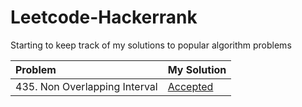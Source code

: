 # Leetcode-Hackerrank
Starting to keep track of my solutions to popular algorithm problems


| Problem | My Solution |
| :-- | :-- |
| 435. Non Overlapping Interval | [Accepted](md/435.md) |
